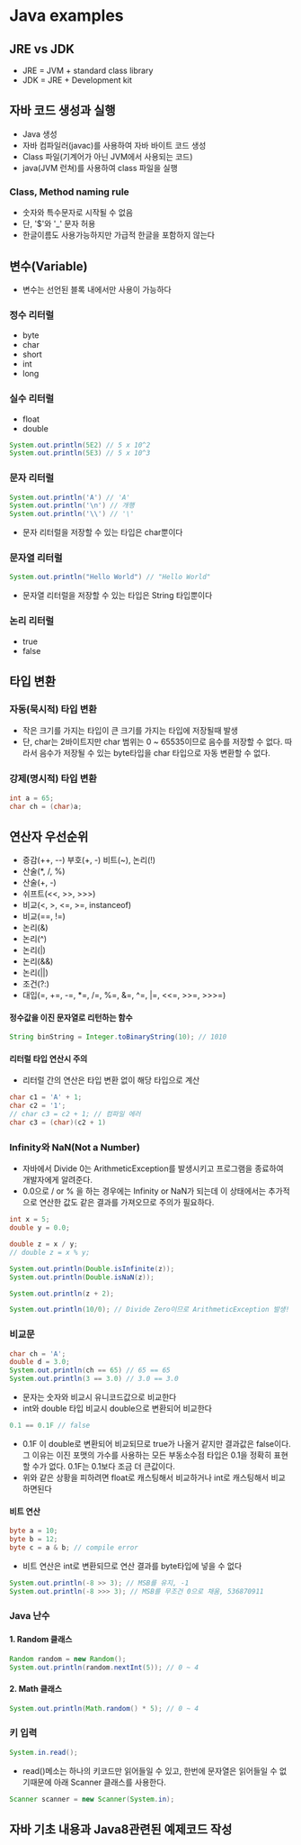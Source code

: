 # Java examples


## JRE vs JDK
* JRE = JVM + standard class library
* JDK = JRE + Development kit

## 자바 코드 생성과 실행
* Java 생성
* 자바 컴파일러(javac)를 사용하여 자바 바이트 코드 생성
* Class 파일(기계어가 아닌 JVM에서 사용되는 코드)
* java(JVM 런쳐)를 사용하여 class 파일을 실행

### Class, Method naming rule
* 숫자와 특수문자로 시작될 수 없음
* 단, '$'와 '_' 문자 허용
* 한글이름도 사용가능하지만 가급적 한글을 포함하지 않는다

## 변수(Variable)
* 변수는 선언된 블록 내에서만 사용이 가능하다


### 정수 리터럴
* byte
* char
* short
* int
* long

### 실수 리터럴
* float
* double
````java
System.out.println(5E2) // 5 x 10^2
System.out.println(5E3) // 5 x 10^3
````

### 문자 리터럴
```` java
System.out.println('A') // 'A'
System.out.println('\n') // 개행
System.out.println('\\') // '\'
````
* 문자 리터럴을 저장할 수 있는 타입은 char뿐이다

### 문자열 리터럴
````java
System.out.println("Hello World") // "Hello World"
````
* 문자열 리터럴을 저장할 수 있는 타입은 String 타입뿐이다


### 논리 리터럴
* true
* false


## 타입 변환
### 자동(묵시적) 타입 변환
* 작은 크기를 가지는 타입이 큰 크기를 가지는 타입에 저장될때 발생
* 단, char는 2바이트지만 char 범위는 0 ~ 65535이므로 음수를 저장할 수 없다. 따라서 음수가 저장될 수 있는 byte타입을 char 타입으로 자동 변환할 수 없다.

### 강제(명시적) 타입 변환
````java
int a = 65;
char ch = (char)a;
````

## 연산자 우선순위
* 증감(++, --) 부호(+, -) 비트(~), 논리(!)
* 산술(*, /, %)
* 산술(+, -)
* 쉬프트(<<, >>, >>>)
* 비교(<, >, <=, >=, instanceof)
* 비교(==, !=)
* 논리(&)
* 논리(^)
* 논리(|)
* 논리(&&)
* 논리(||)
* 조건(?:)
* 대입(=, +=, -=, *=, /=, %=, &=, ^=, |=, <<=, >>=, >>>=)

#### 정수값을 이진 문자열로 리턴하는 함수
````java
String binString = Integer.toBinaryString(10); // 1010
````

#### 리터럴 타입 연산시 주의
* 리터럴 간의 연산은 타입 변환 없이 해당 타입으로 계산
````java
char c1 = 'A' + 1; 
char c2 = '1';
// char c3 = c2 + 1; // 컴파일 에러
char c3 = (char)(c2 + 1)
````

### Infinity와 NaN(Not a Number)
* 자바에서 Divide 0는 ArithmeticException를 발생시키고 프로그램을 종료하여 개발자에게 알려준다.
* 0.0으로 / or % 을 하는 경우에는 Infinity or NaN가 되는데 이 상태에서는 추가적으로 연산한 값도 같은 결과를 가져오므로 주의가 필요하다.
````java
int x = 5;
double y = 0.0;

double z = x / y; 
// double z = x % y;

System.out.println(Double.isInfinite(z));
System.out.println(Double.isNaN(z));

System.out.println(z + 2);

System.out.println(10/0); // Divide Zero이므로 ArithmeticException 발생!
````

### 비교문

````java
char ch = 'A';
double d = 3.0;
System.out.println(ch == 65) // 65 == 65
System.out.println(3 == 3.0) // 3.0 == 3.0
````
* 문자는 숫자와 비교시 유니코드값으로 비교한다
* int와 double 타입 비교시 double으로 변환되어 비교한다

````java
0.1 == 0.1F // false 
````
* 0.1F 이 double로 변환되어 비교되므로 true가 나올거 같지만 결과값은 false이다. 그 이유는 이진 포맷의 가수를 사용하는 모든 부동소수점 타입은 0.1을 정확히 표현할 수가 없다. 0.1F는 0.1보다 조금 더 큰값이다.
* 위와 같은 상황을 피하려면 float로 캐스팅해서 비교하거나 int로 캐스팅해서 비교하면된다

#### 비트 연산
````java
byte a = 10;
byte b = 12;
byte c = a & b; // compile error
````
* 비트 연산은 int로 변환되므로 연산 결과를 byte타입에 넣을 수 없다

````java
System.out.println(-8 >> 3); // MSB를 유지, -1
System.out.println(-8 >>> 3); // MSB를 무조건 0으로 채움, 536870911
````

### Java 난수
#### 1. Random 클래스
````java
Random random = new Random();
System.out.println(random.nextInt(5)); // 0 ~ 4
````

#### 2. Math 클래스
````java
System.out.println(Math.random() * 5); // 0 ~ 4
````

### 키 입력
````java
System.in.read();
````

* read()메소는 하나의 키코드만 읽어들일 수 있고, 한번에 문자열은 읽어들일 수 없기때문에 아래 Scanner 클래스를 사용한다.

````java
Scanner scanner = new Scanner(System.in);
````




## 자바 기초 내용과 Java8관련된 예제코드 작성

